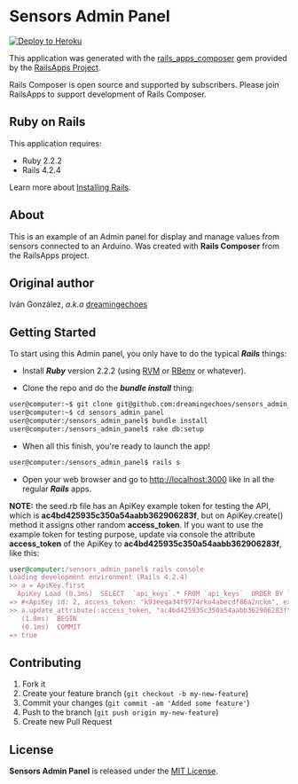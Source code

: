 Sensors Admin Panel
===================

[![Deploy to Heroku](https://www.herokucdn.com/deploy/button.png)](https://heroku.com/deploy)

This application was generated with the [rails_apps_composer](https://github.com/RailsApps/rails_apps_composer) gem
provided by the [RailsApps Project](http://railsapps.github.io/).

Rails Composer is open source and supported by subscribers. Please join RailsApps to support development of Rails Composer.

Ruby on Rails
-------------

This application requires:

- Ruby 2.2.2
- Rails 4.2.4

Learn more about [Installing Rails](http://railsapps.github.io/installing-rails.html).

About
-----

This is an example of an Admin panel for display and manage values from sensors connected to an Arduino. Was created with **Rails Composer** from the RailsApps project.

Original author
---------------

Iván González, *a.k.a* [dreamingechoes](https://github.com/dreamingechoes)

Getting Started
---------------

To start using this Admin panel, you only have to do the typical ***Rails*** things:

* Install ***Ruby*** version 2.2.2 (using [RVM](https://github.com/rvm/rvm) or [RBenv](https://github.com/sstephenson/rbenv) or whatever).

* Clone the repo and do the ***bundle install*** thing:

```sh
user@computer:~$ git clone git@github.com:dreamingechoes/sensors_admin_panel.git
user@computer:~$ cd sensors_admin_panel
user@computer:/sensors_admin_panel$ bundle install
user@computer:/sensors_admin_panel$ rake db:setup
```

* When all this finish, you're ready to launch the app!

```sh
user@computer:/sensors_admin_panel$ rails s
```

* Open your web browser and go to [http://localhost:3000](http://localhost:3000) like in all the regular ***Rails*** apps.

**NOTE:** the seed.rb file has an ApiKey example token for testing the API, which is **ac4bd425935c350a54aabb362906283f**, but on ApiKey.create() method it assigns other random **access_token**. If you want to use the example token for testing purpose, update via console the attribute **access_token** of the ApiKey to **ac4bd425935c350a54aabb362906283f**, like this:

```ruby
user@computer:/sensors_admin_panel$ rails console
Loading development environment (Rails 4.2.4)
>> a = ApiKey.first
  ApiKey Load (0.3ms)  SELECT  `api_keys`.* FROM `api_keys`  ORDER BY `api_keys`.`id` ASC LIMIT 1
=> #<ApiKey id: 2, access_token: "k93eeqa34f9774rko4abecdf86a2nckm", expires_at: "2043-03-12 21:03:46", user_id: 3, active: nil, created_at: "2015-10-26 21:03:46", updated_at: "2015-10-26 21:05:03">
>> a.update_attribute(:access_token, "ac4bd425935c350a54aabb362906283f")
   (1.8ms)  BEGIN
   (0.1ms)  COMMIT
=> true
```

Contributing
------------

1. Fork it
2. Create your feature branch (`git checkout -b my-new-feature`)
3. Commit your changes (`git commit -am 'Added some feature'`)
4. Push to the branch (`git push origin my-new-feature`)
5. Create new Pull Request

License
-------

**Sensors Admin Panel** is released under the [MIT License](http://www.opensource.org/licenses/MIT).
